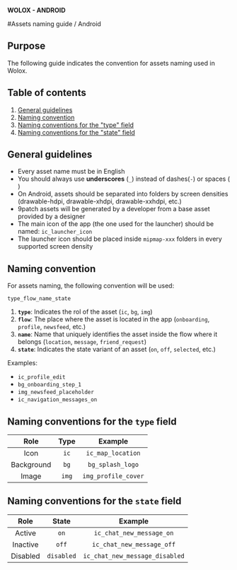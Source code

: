 **WOLOX - ANDROID**

#Assets naming guide / Android

## Purpose
The following guide indicates the convention for assets naming used in Wolox.

## Table of contents

1. [General guidelines](#topic-general-guidelines)
2. [Naming convention](#topic-naming-convention)
3. [Naming conventions for the "type" field](#topic-type-conventions)
4. [Naming conventions for the "state" field](#topic-state-conventions)

## <a name="topic-general-guidelines"></a> General guidelines

* Every asset name must be in English
* You should always use **underscores** (`_`) instead of dashes(`-`) or spaces (` `)
* On Android, assets should be separated into folders by screen densities (drawable-hdpi, drawable-xhdpi, drawable-xxhdpi, etc.)
* 9patch assets will be generated by a developer from a base asset provided by a designer
* The main icon of the app (the one used for the launcher) should be named: `ic_launcher_icon`
* The launcher icon should be placed inside `mipmap-xxx` folders in every supported screen density

## <a name="topic-naming-convention"></a> Naming convention

For assets naming, the following convention will be used:
```
type_flow_name_state
```

1. **`type`**: Indicates the rol of the asset (`ic`, `bg`, `img`)
2. **`flow`**: The place where the asset is located in the app (`onboarding`, `profile`, `newsfeed`, etc.)
3. **`name`**: Name that uniquely identifies the asset inside the flow where it belongs (`location`, `message`, `friend_request`)
4. **`state`**: Indicates the state variant of an asset (`on`, `off`, `selected`, etc.)

Examples:
* `ic_profile_edit`
* `bg_onboarding_step_1`
* `img_newsfeed_placeholder`
* `ic_navigation_messages_on`

## <a name="topic-type-conventions"></a> Naming conventions for the `type` field

|    Role    |  Type |       Example       |
|:----------:|:-----:|:-------------------:|
| Icon       | `ic`  | `ic_map_location`   |
| Background | `bg`  | `bg_splash_logo`    |
| Image      | `img` | `img_profile_cover` |

## <a name="topic-state-conventions"></a> Naming conventions for the `state` field

|   Role   |    State   |             Example            |
|:--------:|:----------:|:------------------------------:|
| Active   | `on`       | `ic_chat_new_message_on`       |
| Inactive | `off`      | `ic_chat_new_message_off`       |
| Disabled | `disabled` | `ic_chat_new_message_disabled` |
